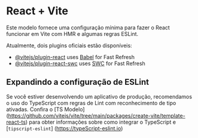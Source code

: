 # React + Vite

Este modelo fornece uma configuração mínima para fazer o React funcionar em Vite com HMR e algumas regras ESLint.

Atualmente, dois plugins oficiais estão disponíveis:

- [@vitejs/plugin-react](https://github.com/vitejs/vite-plugin-react/blob/main/packages/plugin-react) uses [Babel](https://babeljs.io/) for Fast Refresh
- [@vitejs/plugin-react-swc](https://github.com/vitejs/vite-plugin-react/blob/main/packages/plugin-react-swc) uses [SWC](https://swc.rs/) for Fast Refresh

## Expandindo a configuração de ESLint

Se você estiver desenvolvendo um aplicativo de produção, recomendamos o uso do TypeScript com regras de Lint com reconhecimento de tipo ativadas. Confira o [TS Modelo] (https://github.com/vitejs/vite/tree/main/packages/create-vite/template-react-ts) para obter informações sobre como integrar o TypeScript e [`tipscript-eslint`] (https://typeScript-eslint.io)
